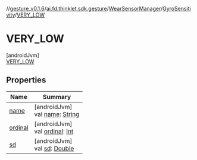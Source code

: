 //[gesture_v0.1.6](../../../../../index.md)/[ai.fd.thinklet.sdk.gesture](../../../index.md)/[WearSensorManager](../../index.md)/[GyroSensitivity](../index.md)/[VERY_LOW](index.md)

# VERY_LOW

[androidJvm]\
[VERY_LOW](index.md)

## Properties

| Name | Summary |
|---|---|
| [name](index.md#-372974862%2FProperties%2F1468078963) | [androidJvm]<br>val [name](index.md#-372974862%2FProperties%2F1468078963): [String](https://kotlinlang.org/api/latest/jvm/stdlib/kotlin/-string/index.html) |
| [ordinal](index.md#-739389684%2FProperties%2F1468078963) | [androidJvm]<br>val [ordinal](index.md#-739389684%2FProperties%2F1468078963): [Int](https://kotlinlang.org/api/latest/jvm/stdlib/kotlin/-int/index.html) |
| [sd](../sd.md) | [androidJvm]<br>val [sd](../sd.md): [Double](https://kotlinlang.org/api/latest/jvm/stdlib/kotlin/-double/index.html) |

